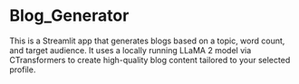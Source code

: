 # Blog_Generator
This is a Streamlit app that generates blogs based on a topic, word count, and target audience. It uses a locally running LLaMA 2 model via CTransformers to create high-quality blog content tailored to your selected profile.
